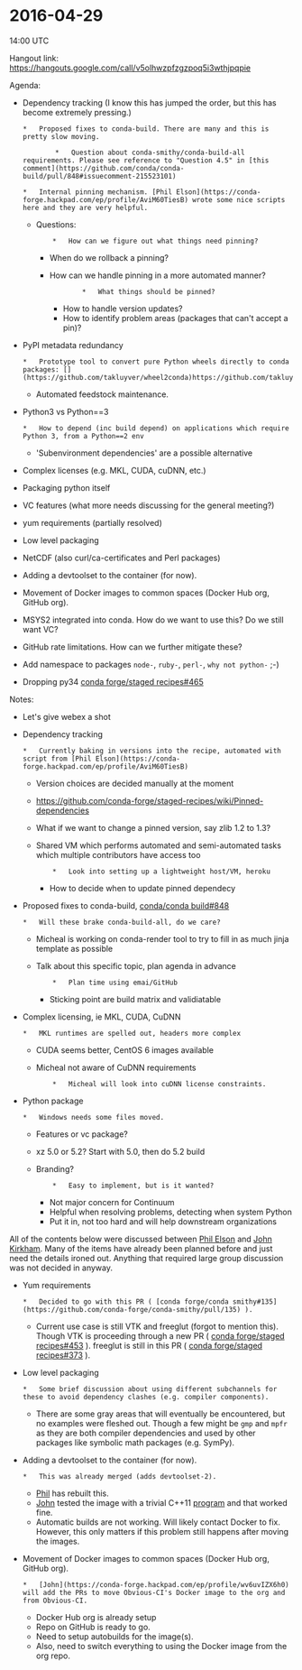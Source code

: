 # 2016-04-29

14:00 UTC

Hangout link: [](https://hangouts.google.com/call/v5olhwzpfzgzpoq5i3wthjpqpie)https://hangouts.google.com/call/v5olhwzpfzgzpoq5i3wthjpqpie

Agenda:

*   Dependency tracking (I know this has jumped the order, but this has become extremely pressing.)

        *   Proposed fixes to conda-build. There are many and this is pretty slow moving.

                *   Question about conda-smithy/conda-build-all requirements. Please see reference to "Question 4.5" in [this comment](https://github.com/conda/conda-build/pull/848#issuecomment-215523101) 

        *   Internal pinning mechanism. [Phil Elson](https://conda-forge.hackpad.com/ep/profile/AviM60TiesB) wrote some nice scripts here and they are very helpful.
    *   Questions:

                *   How can we figure out what things need pinning?
        *   When do we rollback a pinning?
        *   How can we handle pinning in a more automated manner?

                        *   What things should be pinned?
            *   How to handle version updates?
            *   How to identify problem areas (packages that can't accept a pin)?

*   PyPI metadata redundancy

        *   Prototype tool to convert pure Python wheels directly to conda packages: [](https://github.com/takluyver/wheel2conda)https://github.com/takluyver/wheel2conda
    *   Automated feedstock maintenance.

*   Python3 vs Python==3

        *   How to depend (inc build depend) on applications which require Python 3, from a Python==2 env
    *   'Subenvironment dependencies' are a possible alternative

*   Complex licenses (e.g. MKL, CUDA, cuDNN, etc.)
*   Packaging python itself
*   VC features (what more needs discussing for the general meeting?)
*   yum requirements (partially resolved)
*   Low level packaging
*   NetCDF (also curl/ca-certificates and Perl packages)
*   Adding a devtoolset to the container (for now).
*   Movement of Docker images to common spaces (Docker Hub org, GitHub org).
*   MSYS2 integrated into conda. How do we want to use this? Do we still want VC?
*   GitHub rate limitations. How can we further mitigate these?
*   Add namespace to packages `node-`, `ruby-`, `perl-`, `why not python-` ;-)

*   Dropping py34 [conda forge/staged recipes#465](https://github.com/conda-forge/staged-recipes/pull/465)

Notes:

*   Let's give webex a shot
*   Dependency tracking

        *   Currently baking in versions into the recipe, automated with script from [Phil Elson](https://conda-forge.hackpad.com/ep/profile/AviM60TiesB)
    *   Version choices are decided manually at the moment
    *   [](https://github.com/conda-forge/staged-recipes/wiki/Pinned-dependencies)https://github.com/conda-forge/staged-recipes/wiki/Pinned-dependencies
    *   What if we want to change a pinned version, say zlib 1.2 to 1.3?
    *   Shared VM which performs automated and semi-automated tasks which multiple contributors have access too

                *   Look into setting up a lightweight host/VM, heroku

        *   How to decide when to update pinned dependecy

*   Proposed fixes to conda-build, [conda/conda build#848](https://github.com/conda/conda-build/pull/848)

        *   Will these brake conda-build-all, do we care?
    *   Micheal is working on conda-render tool to try to fill in as much jinja template as possible
    *   Talk about this specific topic, plan agenda in advance

                *   Plan time using emai/GitHub

        *   Sticking point are build matrix and validiatable

*   Complex licensing, ie MKL, CUDA, CuDNN

        *   MKL runtimes are spelled out, headers more complex
    *   CUDA seems better, CentOS 6 images available
    *   Micheal not aware of CuDNN requirements

                *   Micheal will look into cuDNN license constraints.

*   Python package

        *   Windows needs some files moved.
    *   Features or vc package?
    *   xz 5.0 or 5.2?  Start with 5.0, then do 5.2 build
    *   Branding?  

                *   Easy to implement, but is it wanted?
        *   Not major concern for Continuum
        *   Helpful when resolving problems, detecting when system Python
        *   Put it in, not too hard and will help downstream organizations

All of the contents below were discussed between [Phil Elson](https://conda-forge.hackpad.com/ep/profile/AviM60TiesB) and [John Kirkham](https://conda-forge.hackpad.com/ep/profile/wv6uvIZX6h0). Many of the items have already been planned before and just need the details ironed out. Anything that required large group discussion was not decided in anyway.

*   Yum requirements

        *   Decided to go with this PR ( [conda forge/conda smithy#135](https://github.com/conda-forge/conda-smithy/pull/135) ).
    *   Current use case is still VTK and freeglut (forgot to mention this). Though VTK is proceeding through a new PR ( [conda forge/staged recipes#453](https://github.com/conda-forge/staged-recipes/pull/453) ). freeglut is still in this PR ( [conda forge/staged recipes#373](https://github.com/conda-forge/staged-recipes/pull/373) ).

*   Low level packaging

        *   Some brief discussion about using different subchannels for these to avoid dependency clashes (e.g. compiler components).
    *   There are some gray areas that will eventually be encountered, but no examples were fleshed out. Though a few might be `gmp` and `mpfr` as they are both compiler dependencies and used by other packages like symbolic math packages (e.g. SymPy).

*   Adding a devtoolset to the container (for now).

        *   This was already merged (adds devtoolset-2).
    *   [Phil](https://conda-forge.hackpad.com/ep/profile/AviM60TiesB) has rebuilt this.
    *   [John](https://conda-forge.hackpad.com/ep/profile/wv6uvIZX6h0) tested the image with a trivial C++11 [program](https://github.com/jakirkham/hello_tests/blob/5b2f6b0c5682ecd84bee3be9cb73d790265f6002/hello.cxx) and that worked fine.
    *   Automatic builds are not working. Will likely contact Docker to fix. However, this only matters if this problem still happens after moving the images.

*   Movement of Docker images to common spaces (Docker Hub org, GitHub org).

        *   [John](https://conda-forge.hackpad.com/ep/profile/wv6uvIZX6h0) will add the PRs to move Obvious-CI's Docker image to the org and from Obvious-CI.
    *   Docker Hub org is already setup
    *   Repo on GitHub is ready to go.
    *   Need to setup autobuilds for the image(s).
    *   Also, need to switch everything to using the Docker image from the org repo.
